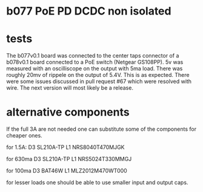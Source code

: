 # b077 PoE PD DCDC non isolated

# tests
The b077v0.1 board was connected to the center taps connector of a b078v0.1 board connected to a PoE switch (Netgear GS108PP). 5v was measured with an oscilliscope on the output with 5ma load. There was roughly 20mv of rippele on the output of 5.4V. This is as expected.
There were some issues discussed in pull request #67 which were resolved with wire. The next version will most likely be a release. 

# alternative components
If the full 3A are not needed one can substitute some of the components for cheaper ones. 

for 1.5A:
D3 SL210A-TP
L1 NRS8040T470MJGK

for 630ma
D3 SL210A-TP
L1 NRS5024T330MMGJ

for 100ma
D3 BAT46W
L1 MLZ2012M470WT000


for lesser loads one should be able to use smaller input and output caps.
